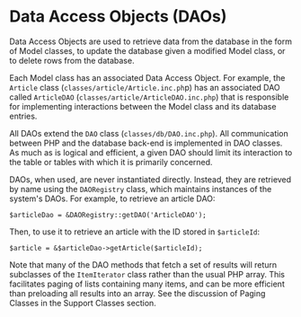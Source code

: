 # Data Access Objects (DAOs)

Data Access Objects are used to retrieve data from the database in the form of Model classes, to update the database given a modified Model class, or to delete rows from the database.

Each Model class has an associated Data Access Object. For example, the ``Article`` class (``classes/article/Article.inc.ph``p) has an associated DAO called ``ArticleDAO`` (``classes/article/ArticleDAO.inc.php``) that is responsible for implementing interactions between the Model class and its database entries.

All DAOs extend the ``DAO`` class (``classes/db/DAO.inc.php``). All communication between PHP and the database back-end is implemented in DAO classes. As much as is logical and efficient, a given DAO should limit its interaction to the table or tables with which it is primarily concerned.

DAOs, when used, are never instantiated directly. Instead, they are retrieved by name using the ``DAORegistry`` class, which maintains instances of the system's DAOs. For example, to retrieve an article DAO:

``$articleDao = &DAORegistry::getDAO('ArticleDAO');``

Then, to use it to retrieve an article with the ID stored in ``$articleId``:

``$article = &$articleDao->getArticle($articleId);``

Note that many of the DAO methods that fetch a set of results will return subclasses of the ``ItemIterator`` class rather than the usual PHP array. This facilitates paging of lists containing many items, and can be more efficient than preloading all results into an array. See the discussion of Paging Classes in the Support Classes section.

